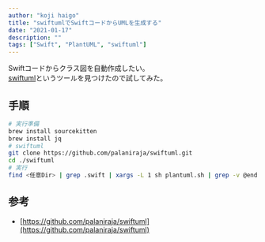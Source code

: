 ```yaml
---
author: "koji haigo"
title: "swiftumlでSwiftコードからUMLを生成する"
date: "2021-01-17"
description: ""
tags: ["Swift", "PlantUML", "swiftuml"]
---
```


Swiftコードからクラス図を自動作成したい。  
[swiftuml](https://github.com/palaniraja/swiftuml)というツールを見つけたので試してみた。

## 手順

```sh
# 実行準備
brew install sourcekitten
brew install jq
# swiftuml
git clone https://github.com/palaniraja/swiftuml.git
cd ./swiftuml
# 実行
find <任意Dir> | grep .swift | xargs -L 1 sh plantuml.sh | grep -v @enduml | grep -v @startuml >> output_`date '+%Y%m%d%H%M%S'`.puml
```

## 参考

- [https://github.com/palaniraja/swiftuml](https://github.com/palaniraja/swiftuml)
